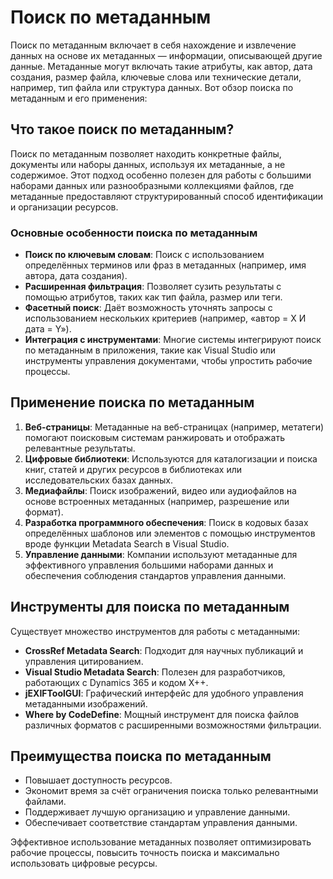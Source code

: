 # Поиск по метаданным

Поиск по метаданным включает в себя нахождение и извлечение данных на основе их метаданных — информации, описывающей другие данные. Метаданные могут включать такие атрибуты, как автор, дата создания, размер файла, ключевые слова или технические детали, например, тип файла или структура данных. Вот обзор поиска по метаданным и его применения:

## **Что такое поиск по метаданным?**

Поиск по метаданным позволяет находить конкретные файлы, документы или наборы данных, используя их метаданные, а не содержимое. Этот подход особенно полезен для работы с большими наборами данных или разнообразными коллекциями файлов, где метаданные предоставляют структурированный способ идентификации и организации ресурсов.

### **Основные особенности поиска по метаданным**

- **Поиск по ключевым словам**: Поиск с использованием определённых терминов или фраз в метаданных (например, имя автора, дата создания).
- **Расширенная фильтрация**: Позволяет сузить результаты с помощью атрибутов, таких как тип файла, размер или теги.
- **Фасетный поиск**: Даёт возможность уточнять запросы с использованием нескольких критериев (например, «автор = X И дата = Y»).
- **Интеграция с инструментами**: Многие системы интегрируют поиск по метаданным в приложения, такие как Visual Studio или инструменты управления документами, чтобы упростить рабочие процессы.


## **Применение поиска по метаданным**

1. **Веб-страницы**: Метаданные на веб-страницах (например, метатеги) помогают поисковым системам ранжировать и отображать релевантные результаты.
2. **Цифровые библиотеки**: Используются для каталогизации и поиска книг, статей и других ресурсов в библиотеках или исследовательских базах данных.
3. **Медиафайлы**: Поиск изображений, видео или аудиофайлов на основе встроенных метаданных (например, разрешение или формат).
4. **Разработка программного обеспечения**: Поиск в кодовых базах определённых шаблонов или элементов с помощью инструментов вроде функции Metadata Search в Visual Studio.
5. **Управление данными**: Компании используют метаданные для эффективного управления большими наборами данных и обеспечения соблюдения стандартов управления данными.

## **Инструменты для поиска по метаданным**

Существует множество инструментов для работы с метаданными:

- **CrossRef Metadata Search**: Подходит для научных публикаций и управления цитированием.
- **Visual Studio Metadata Search**: Полезен для разработчиков, работающих с Dynamics 365 и кодом X++.
- **jEXIFToolGUI**: Графический интерфейс для удобного управления метаданными изображений.
- **Where by CodeDefine**: Мощный инструмент для поиска файлов различных форматов с расширенными возможностями фильтрации.


## **Преимущества поиска по метаданным**

- Повышает доступность ресурсов.
- Экономит время за счёт ограничения поиска только релевантными файлами.
- Поддерживает лучшую организацию и управление данными.
- Обеспечивает соответствие стандартам управления данными.

Эффективное использование метаданных позволяет оптимизировать рабочие процессы, повысить точность поиска и максимально использовать цифровые ресурсы.
